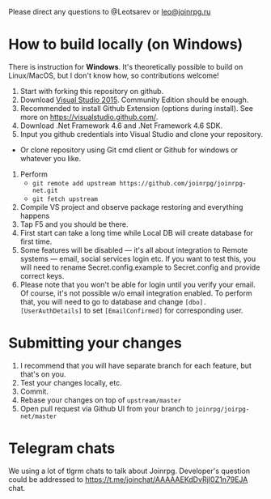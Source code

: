 Please direct any questions to @Leotsarev or leo@joinrpg.ru

How to build locally (on Windows)
==

There is instruction for **Windows**. It's theoretically possible to build on Linux/MacOS, but I don't know how, so contributions welcome!

1. Start with forking this repository on github. 
1. Download [Visual Studio 2015](https://www.visualstudio.com/). Community Edition should be enough.
1. Recommended to install Github Extension (options during install). See more on https://visualstudio.github.com/.
1. Download .Net Framework 4.6 and .Net Framework 4.6 SDK.
1. Input you github credentials into Visual Studio and clone your repository.
  - Or clone repository using Git cmd client or Github for windows or whatever you like.
1. Perform  
	- `git remote add upstream https://github.com/joinrpg/joinrpg-net.git`
	- `git fetch upstream`
1. Compile VS project and observe package restoring and everything happens
1. Tap F5 and you should be there.
1. First start can take a long time while Local DB will create database for first time.
1. Some features will be disabled — it's all about integration to Remote systems — email, social services login etc. 
If you want to test this, you will need to rename Secret.config.example to Secret.config and provide correct keys.
1. Please note that you won't be able for login until you verify your email. Of course, it's not possible w/o email integration enabled.
To perform that, you will need to go to database and change `[dbo].[UserAuthDetails]` to set `[EmailConfirmed]` for corresponding user.

Submitting your changes
==
1. I recommend that you will have separate branch for each feature, but that's on you.
1. Test your changes locally, etc.
1. Commit.
1. Rebase your changes on top of `upstream/master`
1. Open pull request via Github UI from your branch to `joinrpg/joirpg-net/master`

Telegram chats
==

We using a lot of tlgrm chats to talk about Joinrpg. Developer's question could be addressed to https://t.me/joinchat/AAAAAEKdDvRjI0Z1n79EJA сhat.
